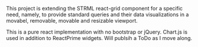 This project is extending the STRML react-grid component for a specific need, namely, to provide standard queries and their data visualizations in a movabel, removable, movable and resizable viewport. 

This is a pure react implementation with no bootstrap or jQuery. Chart.js is used in addition to ReactPrime widgets. Will publsih a ToDo as I move along.
